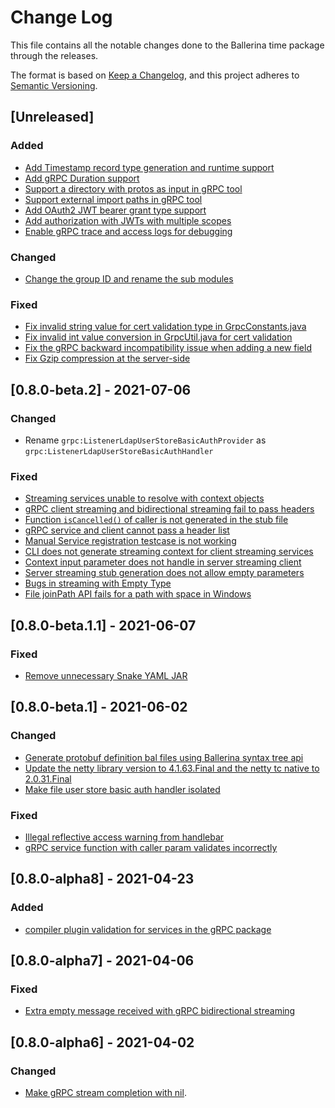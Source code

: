 # Change Log
This file contains all the notable changes done to the Ballerina time package through the releases.

The format is based on [Keep a Changelog](https://keepachangelog.com/en/1.0.0/),
and this project adheres to [Semantic Versioning](https://semver.org/spec/v2.0.0.html).

## [Unreleased]
### Added
- [Add Timestamp record type generation and runtime support](https://github.com/ballerina-platform/ballerina-standard-library/issues/393)
- [Add gRPC Duration support](https://github.com/ballerina-platform/ballerina-standard-library/issues/1610)
- [Support a directory with protos as input in gRPC tool](https://github.com/ballerina-platform/ballerina-standard-library/issues/1626)
- [Support external import paths in gRPC tool](https://github.com/ballerina-platform/ballerina-standard-library/issues/1612)
- [Add OAuth2 JWT bearer grant type support](https://github.com/ballerina-platform/ballerina-standard-library/issues/1788)
- [Add authorization with JWTs with multiple scopes](https://github.com/ballerina-platform/ballerina-standard-library/issues/1801)
- [Enable gRPC trace and access logs for debugging](https://github.com/ballerina-platform/ballerina-standard-library/issues/1826)

### Changed
- [Change the group ID and rename the sub modules](https://github.com/ballerina-platform/ballerina-standard-library/issues/1623)

### Fixed 
- [Fix invalid string value for cert validation type in GrpcConstants.java](https://github.com/ballerina-platform/ballerina-standard-library/issues/1631)
- [Fix invalid int value conversion in GrpcUtil.java for cert validation](https://github.com/ballerina-platform/ballerina-standard-library/issues/1632)
- [Fix the gRPC backward incompatibility issue when adding a new field](https://github.com/ballerina-platform/ballerina-standard-library/issues/1572)
- [Fix Gzip compression at the server-side](https://github.com/ballerina-platform/ballerina-standard-library/issues/1899)

## [0.8.0-beta.2] - 2021-07-06
### Changed
- Rename `grpc:ListenerLdapUserStoreBasicAuthProvider` as `grpc:ListenerLdapUserStoreBasicAuthHandler`

### Fixed
- [Streaming services unable to resolve with context objects](https://github.com/ballerina-platform/ballerina-standard-library/issues/1504)
- [gRPC client streaming and bidirectional streaming fail to pass headers](https://github.com/ballerina-platform/ballerina-standard-library/issues/1458)
- [Function `isCancelled()` of caller is not generated in the stub file](https://github.com/ballerina-platform/ballerina-standard-library/issues/1503)
- [gRPC service and client cannot pass a header list](https://github.com/ballerina-platform/ballerina-standard-library/issues/1510)
- [Manual Service registration testcase is not working](https://github.com/ballerina-platform/ballerina-standard-library/issues/724)
- [CLI does not generate streaming context for client streaming services](https://github.com/ballerina-platform/ballerina-standard-library/issues/1457)
- [Context input parameter does not handle in server streaming client](https://github.com/ballerina-platform/ballerina-standard-library/issues/1531)
- [Server streaming stub generation does not allow empty parameters](https://github.com/ballerina-platform/ballerina-standard-library/issues/1536)
- [Bugs in streaming with Empty Type](https://github.com/ballerina-platform/ballerina-standard-library/issues/387)
- [File joinPath API fails for a path with space in Windows](https://github.com/ballerina-platform/ballerina-standard-library/issues/1267)

## [0.8.0-beta.1.1] - 2021-06-07
### Fixed 
- [Remove unnecessary Snake YAML JAR](https://github.com/ballerina-platform/ballerina-standard-library/issues/1432)

## [0.8.0-beta.1] - 2021-06-02
### Changed
- [Generate protobuf definition bal files using Ballerina syntax tree api](https://github.com/ballerina-platform/ballerina-standard-library/issues/1103)
- [Update the netty library version to 4.1.63.Final and the netty tc native to 2.0.31.Final](https://github.com/ballerina-platform/ballerina-standard-library/issues/1584)
- [Make file user store basic auth handler isolated](https://github.com/ballerina-platform/ballerina-standard-library/issues/584)

### Fixed
- [Illegal reflective access warning from handlebar](https://github.com/ballerina-platform/ballerina-standard-library/issues/385)
- [gRPC service function with caller param validates incorrectly](https://github.com/ballerina-platform/ballerina-standard-library/issues/1317)

## [0.8.0-alpha8] - 2021-04-23
### Added
- [compiler plugin validation for services in the gRPC package](https://github.com/ballerina-platform/ballerina-standard-library/issues/814)


## [0.8.0-alpha7] - 2021-04-06
### Fixed
- [Extra empty message received with gRPC bidirectional streaming](ballerina-platform/ballerina-standard-library/issues/1152)


## [0.8.0-alpha6] - 2021-04-02
### Changed
- [Make gRPC stream completion with nil](https://github.com/ballerina-platform/ballerina-standard-library/issues/1209).
